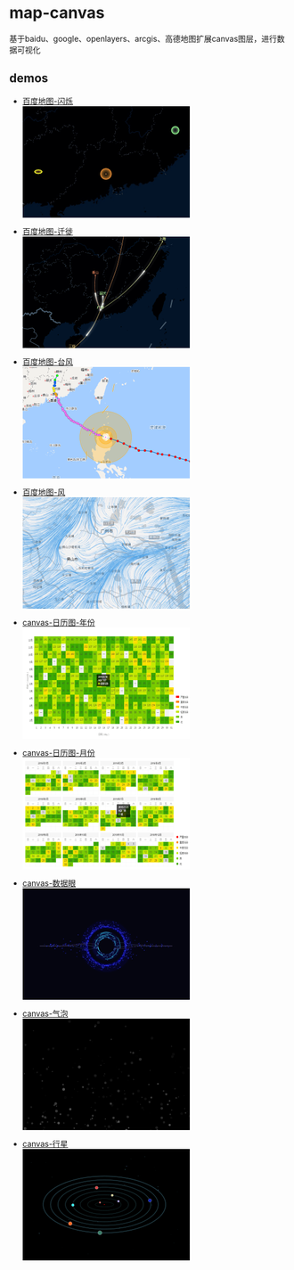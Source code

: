 # map-canvas
基于baidu、google、openlayers、arcgis、高德地图扩展canvas图层，进行数据可视化

## demos
* [百度地图-闪烁](https://chengquan223.github.io/map-canvas/examples/baidu-map-flashmarker.html)<br>
<a href="https://chengquan223.github.io/map-canvas/examples/baidu-map-flashmarker.html" target="_blank"><img src="./asset/canvas-flashmarker.png" width = "300" height = "200" alt="百度地图-闪烁" align=center /></a>

* [百度地图-迁徙](https://chengquan223.github.io/map-canvas/examples/baidu-map-move.html)<br>
<a href="https://chengquan223.github.io/map-canvas/examples/baidu-map-move.html" target="_blank"><img src="./asset/canvas-moveline.png" width = "300" height = "200" alt="百度地图-迁徙" align=center /></a>

* [百度地图-台风](https://chengquan223.github.io/map-canvas/examples/baidu-map-typhoon.html)<br>
<a href="https://chengquan223.github.io/map-canvas/examples/baidu-map-typhoon.html" target="_blank"><img src="./asset/canvas-typhoon.png" width = "300" height = "200" alt="百度地图-台风" align=center /></a>

* [百度地图-风](https://chengquan223.github.io/map-canvas/examples/baidu-map-wind.html)<br>
<a href="https://chengquan223.github.io/map-canvas/examples/baidu-map-wind.html" target="_blank"><img src="./asset/canvas-movewind.png" width = "300" height = "200" alt="百度地图-风" align=center /></a>

* [canvas-日历图-年份](https://chengquan223.github.io/dazv/examples/canvas-calendar-year.html)<br>
<a href="https://chengquan223.github.io/dazv/examples/canvas-calendar-year.html" target="_blank"><img src="./asset/canvas-calendar-year.png" width = "300" height = "200" alt="canvas-日历图-年份" align=center /></a>

* [canvas-日历图-月份](https://chengquan223.github.io/dazv/examples/canvas-calendar-month.html)<br>
<a href="https://chengquan223.github.io/dazv/examples/canvas-calendar-month.html" target="_blank"><img src="./asset/canvas-calendar-month.png" width = "300" height = "200" alt="canvas-日历图-月份" align=center /></a>

* [canvas-数据眼](https://chengquan223.github.io/map-canvas/examples/canvas-dataEye.html)<br>
<a href="https://chengquan223.github.io/map-canvas/examples/canvas-dataEye.html" target="_blank"><img src="./asset/canvas-dataEye.png" width = "300" height = "200" alt="canvas-数据眼" align=center /></a>

* [canvas-气泡](https://chengquan223.github.io/map-canvas/examples/canvas-bubble.html)<br>
<a href="https://chengquan223.github.io/map-canvas/examples/canvas-bubble.html" target="_blank"><img src="./asset/canvas-bubble.png" width = "300" height = "200" alt="canvas-气泡" align=center /></a>

* [canvas-行星](https://chengquan223.github.io/map-canvas/examples/canvas-planet.html)<br>
<a href="https://chengquan223.github.io/map-canvas/examples/canvas-planet.html" target="_blank"><img src="./asset/canvas-planet.png" width = "300" height = "200" alt="canvas-行星" align=center /></a>